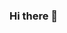 ### Hi there 👋

<!--
**MarcosMateusOS/MarcosMateusOS** is a ✨ _special_ ✨ repository because its `README.md` (this file) appears on your GitHub profile.

Salve :star_struck:!

:flushed: Estou no 5 semestre do curso Ciência da Computação
:see_no_evil:	Tenho o conhecimento: - C/C++
                                    - Orientação a Objetos
                                    - React Native
                                    - Java Script
                                    - Node JS
                                    - FireBase
:sunglasses: Participo de dois projetos na minha faculdade voltados para o desenvolvimento de aplicativos em React Native, utilizando como Banco de Dados NoSQl e spring como back-end, mas iremos refatorar esse back-end para Node JS.

